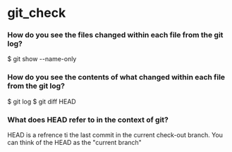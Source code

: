 # git_check

### How do you see the files changed within each file from the git log?
$ git show --name-only

### How do you see the contents of what changed within each file from the git log?
$ git log
$ git diff HEAD 


### What does HEAD refer to in the context of git?

HEAD is a refrence ti the last commit in the current check-out branch. 
You can think of the HEAD as the "current branch"
